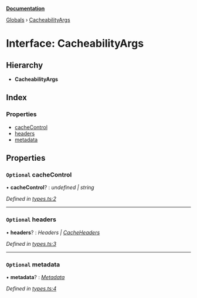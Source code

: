**[Documentation](../README.md)**

[Globals](../README.md) › [CacheabilityArgs](cacheabilityargs.md)

# Interface: CacheabilityArgs

## Hierarchy

* **CacheabilityArgs**

## Index

### Properties

* [cacheControl](cacheabilityargs.md#optional-cachecontrol)
* [headers](cacheabilityargs.md#optional-headers)
* [metadata](cacheabilityargs.md#optional-metadata)

## Properties

### `Optional` cacheControl

• **cacheControl**? : *undefined | string*

*Defined in [types.ts:2](https://github.com/bad-batch/cacheability/blob/9e3b985/src/types.ts#L2)*

___

### `Optional` headers

• **headers**? : *Headers | [CacheHeaders](cacheheaders.md)*

*Defined in [types.ts:3](https://github.com/bad-batch/cacheability/blob/9e3b985/src/types.ts#L3)*

___

### `Optional` metadata

• **metadata**? : *[Metadata](metadata.md)*

*Defined in [types.ts:4](https://github.com/bad-batch/cacheability/blob/9e3b985/src/types.ts#L4)*